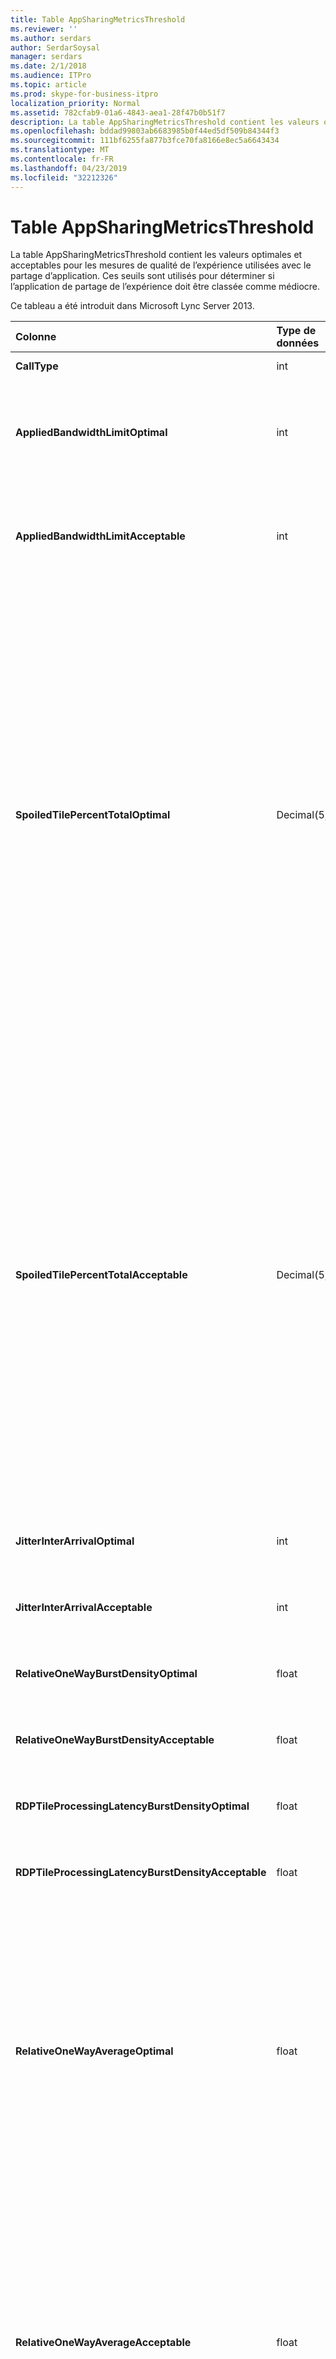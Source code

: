 ```yaml
---
title: Table AppSharingMetricsThreshold
ms.reviewer: ''
ms.author: serdars
author: SerdarSoysal
manager: serdars
ms.date: 2/1/2018
ms.audience: ITPro
ms.topic: article
ms.prod: skype-for-business-itpro
localization_priority: Normal
ms.assetid: 782cfab9-01a6-4843-aea1-28f47b0b51f7
description: La table AppSharingMetricsThreshold contient les valeurs optimales et acceptables pour les mesures de qualité de l’expérience utilisées avec le partage d’application. Ces seuils sont utilisés pour déterminer si l’application de partage de l’expérience doit être classée comme médiocre.
ms.openlocfilehash: bddad99803ab6683985b0f44ed5df509b84344f3
ms.sourcegitcommit: 111bf6255fa877b3fce70fa8166e8ec5a6643434
ms.translationtype: MT
ms.contentlocale: fr-FR
ms.lasthandoff: 04/23/2019
ms.locfileid: "32212326"
---
```

# <a name="appsharingmetricsthreshold-table"></a>Table AppSharingMetricsThreshold
 
La table AppSharingMetricsThreshold contient les valeurs optimales et acceptables pour les mesures de qualité de l’expérience utilisées avec le partage d’application. Ces seuils sont utilisés pour déterminer si l’application de partage de l’expérience doit être classée comme médiocre.
  
Ce tableau a été introduit dans Microsoft Lync Server 2013.
  
|**Colonne**|**Type de données**|**Clé/Index**|**Détails**|
|:-----|:-----|:-----|:-----|
|**CallType** <br/> |int  <br/> |Principal  <br/> |Type d’appel a été passé.  <br/> |
|**AppliedBandwidthLimitOptimal** <br/> |int  <br/> ||Limitation de bande passante optimale pour le partage d’application. La valeur par défaut est 1000000.  <br/> |
|**AppliedBandwidthLimitAcceptable** <br/> |int  <br/> ||Limitation de bande passante acceptable pour le partage d’application. La valeur par défaut est 500000.  <br/> |
|**SpoiledTilePercentTotalOptimal** <br/> |Decimal(5,2)  <br/> ||Taux optimal pour les mosaïques « altérées » pour classer une qualité de partage d’Application. Cette valeur est le pourcentage du contenu dans le fichier partagé qui n’a pas atteint le spectateur. Le contenu peut être ignoré (ou endommagé) lorsque le fichier partagé ignore les mosaïques à partir de la source graphique ou la ASMCU disposer en mosaïque ignore disposer en mosaïque à partir du fichier partagé respectivement. La valeur par défaut est % 11.  <br/> |
|**SpoiledTilePercentTotalAcceptable** <br/> |Decimal(5,2)  <br/> ||Pourcentage acceptable pour les mosaïques « altérées » pour classer une qualité de partage d’Application. Cette valeur est le pourcentage du contenu dans le fichier partagé qui n’a pas atteint le spectateur. Le contenu peut être ignoré (ou endommagé) lorsque le fichier partagé ignore les mosaïques à partir de la source graphique ou la ASMCU disposer en mosaïque ignore disposer en mosaïque à partir du fichier partagé respectivement. La valeur par défaut est de 36 %.  <br/> |
|**JitterInterArrivalOptimal** <br/> |int  <br/> ||Cette colonne n’est pas utilisée dans Microsoft Lync Server 2013.  <br/> |
|**JitterInterArrivalAcceptable** <br/> |int  <br/> ||Cette colonne n’est pas utilisée dans Microsoft Lync Server 2013.  <br/> |
|**RelativeOneWayBurstDensityOptimal** <br/> |float  <br/> ||Cette colonne n’est pas utilisée dans Microsoft Lync Server 2013.  <br/> |
|**RelativeOneWayBurstDensityAcceptable** <br/> |float  <br/> ||Cette colonne n’est pas utilisée dans Microsoft Lync Server 2013.  <br/> |
|**RDPTileProcessingLatencyBurstDensityOptimal** <br/> |float  <br/> ||Cette colonne n’est pas utilisée dans Microsoft Lync Server 2013.  <br/> |
|**RDPTileProcessingLatencyBurstDensityAcceptable** <br/> |float  <br/> ||Cette colonne n’est pas utilisée dans Microsoft Lync Server 2013.  <br/> |
|**RelativeOneWayAverageOptimal** <br/> |float  <br/> ||Valeur optimale pour le délai relatif à sens unique entre les points de terminaison deux multimédia impliquées dans le partage d’application. Il s’agit d’une mesure de latence sur un seul tronçon. La valeur par défaut est secondes 1.0.  <br/> La colonne a été introduite dans Microsoft Lync Server 2013.  <br/> |
|**RelativeOneWayAverageAcceptable** <br/> |float  <br/> ||Valeur optimale pour le délai relatif à sens unique entre les points de terminaison deux multimédia impliquées dans le partage d’application. Il s’agit d’une mesure de latence sur un seul tronçon. La valeur par défaut est 1,75 secondes.  <br/> La colonne a été introduite dans Microsoft Lync Server 2013.  <br/> |
|**RDPTileProcessingLatencyAverageOptimal** <br/> |float  <br/> ||Valeur optimale de la mosaïque RDP moyenne de traitement latence dans le serveur de conférence en tant que pendant la durée de la session de visualisation. Latence est la différence entre lorsque l’image de démarrage est codée sur le serveur (partagé ou MCU en fonction du scénario) et la même image de démarrage est décodée dans la visionneuse.  <br/> Une moyenne élevée indique un délai plus long pour l’expérience de visionnage. Un serveur de conférence surchargé peut rencontrer des délais moyens plus élevés. La valeur par défaut est 200 ms.  <br/> La colonne a été introduite dans Microsoft Lync Server 2013.  <br/> |
|**RDPTileProcessingLatencyAverageAcceptable** <br/> |float  <br/> ||Valeur de la mosaïque RDP moyenne de traitement latence dans le serveur de conférence en tant que pendant la durée de la session de visualisation. Latence est la différence entre lorsque l’image de démarrage est codée sur le serveur (partagé ou MCU en fonction du scénario) et la même image de démarrage est décodée dans la visionneuse.  <br/> Une moyenne élevée indique un délai plus long pour l’expérience de visionnage. Un serveur de conférence surchargé peut rencontrer des délais moyens plus élevés. La valeur par défaut est 200 ms.  <br/> La colonne a été introduite dans Microsoft Lync Server 2013.  <br/> |
   

